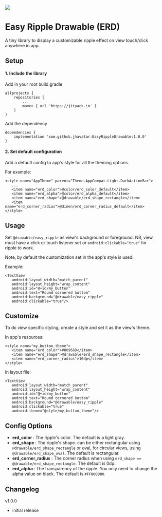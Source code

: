[![](https://jitpack.io/v/jhavatar/EasyRippleDrawable.svg)](https://jitpack.io/#jhavatar/EasyRippleDrawable)

# Easy Ripple Drawable (ERD)
A tiny library to display a customizable ripple effect on view touch/click anywhere in app.

## Setup
#### 1. Include the library

Add in your root build.gradle

```
allprojects {
    repositories {
        ...
        maven { url 'https://jitpack.io' }
    }
}
```

Add the dependency

 ```
 dependencies {
     implementation "com.github.jhavatar:EasyRippleDrawable:1.0.0'
 }
 ```
 
 #### 2. Set default configuration
 Add a default config to app's style for all the theming options.
 
 For example:
 ```
<style name="AppTheme" parent="Theme.AppCompat.Light.DarkActionBar">
    ...
    <item name="erd_color">@color/erd_color_default</item>
    <item name="erd_alpha">@color/erd_alpha_default</item>
    <item name="erd_shape">@drawable/erd_shape_rectangle</item>
    <item name="erd_corner_radius">@dimen/erd_corner_radius_default</item>
</style>
```

## Usage

Set `@drawable/easy_ripple` as view's background or foreground. NB, view must have a click or touch listener set or `android:clickable="true"` for ripple to work.

Note, by default the customization set in the app's style is used.

Example:
 ```
 <TextView
    android:layout_width="match_parent"
    android:layout_height="wrap_content"
    android:id="@+id/my_button"
    android:text="Round cornered button"
    android:background="@drawable/easy_ripple"
    android:clickable="true"/>
 ```

## Customize

To do view specific styling, create a style and set it as the view's theme.

In app's resources:
 ```
<style name="my_button_theme">
    <item name="erd_color">#009688</item>
    <item name="erd_shape">@drawable/erd_shape_rectangle</item>
    <item name="erd_corner_radius">16dp</item>
</style>
 ```
 
 In layout file:
 ```
 <TextView
    android:layout_width="match_parent"
    android:layout_height="wrap_content"
    android:id="@+id/my_button"
    android:text="Round cornered button"
    android:background="@drawable/easy_ripple"
    android:clickable="true"
    android:theme="@style/my_button_theme"/>
 ```


## Config Options

- **erd_color** : The ripple's color. The default is a light gray.
- **erd_shape** : The ripple's shape. can be either rectangular using `@drawable/erd_shape_rectangle` or oval, for circular views, using `@drawable/erd_shape_oval`. The default is rectangular.
- **erd_corner_radius** : The corner radius when using `erd_shape == @drawable/erd_shape_rectangle`. The default is 0dp.
- **erd_alpha** : The transparency of the ripple. You only need to change the alpha value on black. The default is `#FF000000`.




## Changelog
v1.0.0 
- initial release
